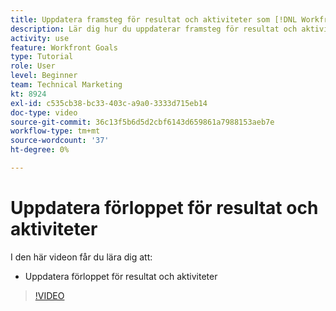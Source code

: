 ```yaml
---
title: Uppdatera framsteg för resultat och aktiviteter som [!DNL Workfront Goals]
description: Lär dig hur du uppdaterar framsteg för resultat och aktiviteter i [!DNL Workfront Goals].
activity: use
feature: Workfront Goals
type: Tutorial
role: User
level: Beginner
team: Technical Marketing
kt: 8924
exl-id: c535cb38-bc33-403c-a9a0-3333d715eb14
doc-type: video
source-git-commit: 36c13f5b6d5d2cbf6143d659861a7988153aeb7e
workflow-type: tm+mt
source-wordcount: '37'
ht-degree: 0%

---
```


# Uppdatera förloppet för resultat och aktiviteter

I den här videon får du lära dig att:

* Uppdatera förloppet för resultat och aktiviteter

>[!VIDEO](https://video.tv.adobe.com/v/335196/?quality=12&learn=on)

